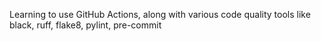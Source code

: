 Learning to use GitHub Actions, along with various code quality tools like black, ruff, flake8, pylint, pre-commit
